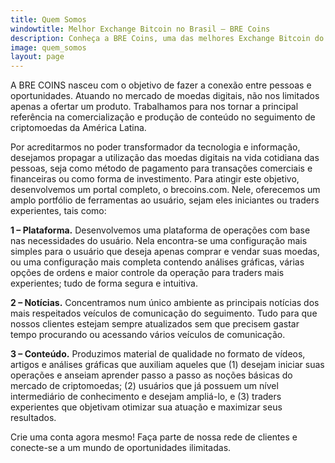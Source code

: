 ```yaml
---
title: Quem Somos
windowtitle: Melhor Exchange Bitcoin no Brasil – BRE Coins
description: Conheça a BRE Coins, uma das melhores Exchange Bitcoin do Brasil. Uma plataforma que oferece todas as condições para vender ou comprar moedas digitais. Não perca.
image: quem_somos
layout: page
---
```

A BRE COINS nasceu com o objetivo de fazer a conexão entre pessoas e oportunidades. Atuando no mercado de moedas digitais, não nos limitados apenas a ofertar um produto. Trabalhamos para nos tornar a principal referência na comercialização e produção de conteúdo no seguimento de criptomoedas da América Latina.

Por acreditarmos no poder transformador da tecnologia e informação, desejamos propagar a utilização das moedas digitais na vida cotidiana das pessoas, seja como método de pagamento para transações comerciais e financeiras ou como forma de investimento. Para atingir este objetivo, desenvolvemos um portal completo, o brecoins.com. Nele, oferecemos um amplo portfólio de ferramentas ao usuário, sejam eles iniciantes ou traders experientes, tais como:

**1 – Plataforma.** Desenvolvemos uma plataforma de operações com base nas necessidades do usuário. Nela encontra-se uma configuração mais simples para o usuário que deseja apenas comprar e vendar suas moedas, ou uma configuração mais completa contendo análises gráficas, várias opções de ordens e maior controle da operação para traders mais experientes; tudo de forma segura e intuitiva.

**2 – Notícias.** Concentramos num único ambiente as principais notícias dos mais respeitados veículos de comunicação do seguimento. Tudo para que nossos clientes estejam sempre atualizados sem que precisem gastar tempo procurando ou acessando vários veículos de comunicação.

**3 – Conteúdo.** Produzimos material de qualidade no formato de vídeos, artigos e análises gráficas que auxiliam aqueles que (1) desejam iniciar suas operações e anseiam aprender passo a passo as noções básicas do mercado de criptomoedas; (2) usuários que já possuem um nível intermediário de conhecimento e desejam ampliá-lo, e (3) traders experientes que objetivam otimizar sua atuação e maximizar seus resultados.

Crie uma conta agora mesmo! Faça parte de nossa rede de clientes e conecte-se a um mundo de oportunidades ilimitadas.
